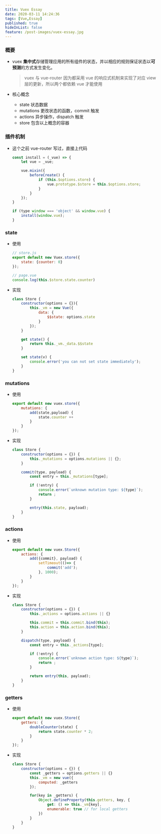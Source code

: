 ```yaml
---
title: Vuex Essay
date: 2020-03-11 14:24:36
tags: [Vue,Essay]
published: true
hideInList: false
feature: /post-images/vuex-essay.jpg
---
```

### 概要

* vuex **集中式**存储管理应用的所有组件的状态，并以相应的规则保证状态以**可预测**的方式发生变化。

	> 	vuex 与 vue-router 因为都采用 vue 的响应式机制来实现了对应 view 层的更新，所以两个都依赖 vue 才能使用

* 核心概念
	* state 状态数据
	* mutations 更改状态的函数，commit 触发
	* actions 异步操作，dispatch 触发
	* store 包含以上概念的容器

### 插件机制

* 这个之前 vue-router 写过，直接上代码

	```js
	const install = (_vue) => {
		let vue = _vue;

		vue.mixin({
			beforeCreate() {
				if (this.$options.store) {
					vue.prototype.$store = this.$options.store;
				}
			}
		});
	}

	if (type window === 'object' && window.vue) {
		install(window.vue);
	}
	```

### state

* 使用

	```js
	// store.js
	export default new Vuex.store({
		state: {counter: 0}
	});
	
	// page.vue
	console.log(this.$store.state.counter)
	```
	
* 实现

	```js
	class Store {
		constructor(options = {}){
			this._vm = new Vue({
				data: {
					$$state: options.state
				}
			});
		}

		get state() {
			return this._vm._data.$$state
		}

		set state(v) {
			console.error('you can not set state immediately');
		}
	}
	```

### mutations

* 使用

	```js
	export default new vuex.store({
		mutations: {
			add(state,payload) {
				state.counter ++
			}
		}
	});
	```

* 实现

	```js
	class Store {
		constructor(options = {}) {
			this._mutations = options.mutations || {};
		}

		commit(type, payload) {
			const entry = this._mutations[type];

			if (!entry) {
				console.error(`unknown mutation type: ${type}`);
				return ;
			}

			entry(this.state, payload);
		}
	}
	```

### actions

* 使用

	```js
	export default new vuex.Store({
		actions: {
			add({commit}, payload) {
				setTimeout(()=> {
					commit('add');
				}, 1000);
			}
		}
	});
	```

* 实现

	```js
	class Store {
		constructor(options = {}) {
			this._actions = options.actions || {}

			this.commit = this.commit.bind(this);
			this.action = this.action.bind(this);
		}

		dispatch(type, payload) {
			const entry = this._actions[type];

			if (!entry) {
				console.error(`unknown action type: ${type}`);
				return ;
			}

			return entry(this, payload);
		}
	}
	```
	
### getters

* 使用

	```js
	export default new vuex.Store({
		getters: {
			doubleCounter(state) {
				return state.counter * 2;
			}
		}
	});
	```

* 实现

	```js
	class Store {
		constructor(options = {}) {
			const _getters = options.getters || {}
			this._vm = new vue({
				computed: _getters
			});

			for(key in _getters) {
				Object.defineProperty(this.getters, key, {
					get: () => this._vm[key],
					enumerable: true // for local getters
				})
			}
		}
	}
	```



